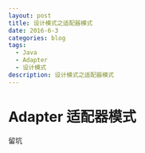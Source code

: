```yaml
---
layout: post
title: 设计模式之适配器模式
date: 2016-6-3
categories: blog
tags:
  - Java
  - Adapter
  - 设计模式
description: 设计模式之适配器模式
---
```


# Adapter 适配器模式

留坑
